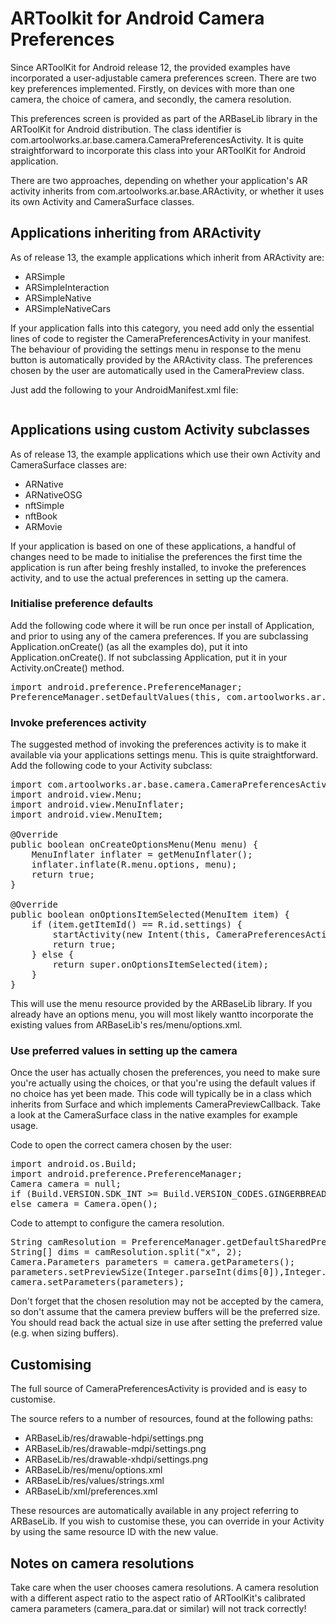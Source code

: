 # ARToolkit for Android Camera Preferences

Since ARToolKit for Android release 12, the provided examples have incorporated a user-adjustable camera preferences screen. There are two key preferences implemented. Firstly, on devices with more than one camera, the choice of camera, and secondly, the camera resolution.

This preferences screen is provided as part of the ARBaseLib library in the ARToolKit for Android distribution. The class identifier is com.artoolworks.ar.base.camera.CameraPreferencesActivity. It is quite straightforward to incorporate this class into your ARToolKit for Android application.

There are two approaches, depending on whether your application's AR activity inherits from com.artoolworks.ar.base.ARActivity, or whether it uses its own Activity and CameraSurface classes.

## Applications inheriting from ARActivity

As of release 13, the example applications which inherit from ARActivity are:

- ARSimple
- ARSimpleInteraction
- ARSimpleNative
- ARSimpleNativeCars

If your application falls into this category, you need add only the essential lines of code to register the CameraPreferencesActivity in your manifest. The behaviour of providing the settings menu in response to the menu button is automatically provided by the ARActivity class. The preferences chosen by the user are automatically used in the CameraPreview class.

Just add the following to your AndroidManifest.xml file:

<pre><activity android:name="com.artoolworks.ar.base.camera.CameraPreferencesActivity"></activity></pre>

## Applications using custom Activity subclasses

As of release 13, the example applications which use their own Activity and CameraSurface classes are:

- ARNative
- ARNativeOSG
- nftSimple
- nftBook
- ARMovie

If your application is based on one of these applications, a handful of changes need to be made to initialise the preferences the first time the application is run after being freshly installed, to invoke the preferences activity, and to use the actual preferences in setting up the camera.

### Initialise preference defaults

Add the following code where it will be run once per install of Application, and prior to using any of the camera preferences. If you are subclassing Application.onCreate() (as all the examples do), put it into Application.onCreate(). If not subclassing Application, put it in your Activity.onCreate() method.

<pre>
import android.preference.PreferenceManager;
PreferenceManager.setDefaultValues(this, com.artoolworks.ar.base.R.xml.preferences, false);
</pre>

### Invoke preferences activity

The suggested method of invoking the preferences activity is to make it available via your applications settings menu. This is quite straightforward. Add the following code to your Activity subclass:

<pre>
import com.artoolworks.ar.base.camera.CameraPreferencesActivity;
import android.view.Menu;
import android.view.MenuInflater;
import android.view.MenuItem;

@Override
public boolean onCreateOptionsMenu(Menu menu) {
    MenuInflater inflater = getMenuInflater();
    inflater.inflate(R.menu.options, menu);
    return true;
}

@Override
public boolean onOptionsItemSelected(MenuItem item) {
    if (item.getItemId() == R.id.settings) {
        startActivity(new Intent(this, CameraPreferencesActivity.class));
        return true;
    } else {
        return super.onOptionsItemSelected(item);
    }
}
</pre>

This will use the menu resource provided by the ARBaseLib library. If you already have an options menu, you will most likely wantto incorporate the existing values from ARBaseLib's res/menu/options.xml.

### Use preferred values in setting up the camera

Once the user has actually chosen the preferences, you need to make sure you're actually using the choices, or that you're using the default values if no choice has yet been made. This code will typically be in a class which inherits from Surface and which implements CameraPreviewCallback. Take a look at the CameraSurface class in the native examples for example usage.

Code to open the correct camera chosen by the user:
<pre>
import android.os.Build;
import android.preference.PreferenceManager;
Camera camera = null;
if (Build.VERSION.SDK_INT >= Build.VERSION_CODES.GINGERBREAD) camera = Camera.open(Integer.parseInt(PreferenceManager.getDefaultSharedPreferences(callingContext).getString("pref_cameraIndex", "0")));
else camera = Camera.open();
</pre>

Code to attempt to configure the camera resolution.

<pre>
String camResolution = PreferenceManager.getDefaultSharedPreferences(callingContext).getString("pref_cameraResolution", getResources().getString(R.string.pref_defaultValue_cameraResolution));
String[] dims = camResolution.split("x", 2);
Camera.Parameters parameters = camera.getParameters();
parameters.setPreviewSize(Integer.parseInt(dims[0]),Integer.parseInt(dims[1]));
camera.setParameters(parameters);
</pre>

Don't forget that the chosen resolution may not be accepted by the camera, so don't assume that the camera preview buffers will be the preferred size. You should read back the actual size in use after setting the preferred value (e.g. when sizing buffers).

## Customising

The full source of CameraPreferencesActivity is provided and is easy to customise.

The source refers to a number of resources, found at the following paths:

- ARBaseLib/res/drawable-hdpi/settings.png
- ARBaseLib/res/drawable-mdpi/settings.png
- ARBaseLib/res/drawable-xhdpi/settings.png
- ARBaseLib/res/menu/options.xml
- ARBaseLib/res/values/strings.xml
- ARBaseLib/xml/preferences.xml

These resources are automatically available in any project referring to ARBaseLib. If you wish to customise these, you can override in your Activity by using the same resource ID with the new value.

## Notes on camera resolutions

Take care when the user chooses camera resolutions. A camera resolution with a different aspect ratio to the aspect ratio of ARToolKit's calibrated camera parameters (camera_para.dat or similar) will not track correctly!